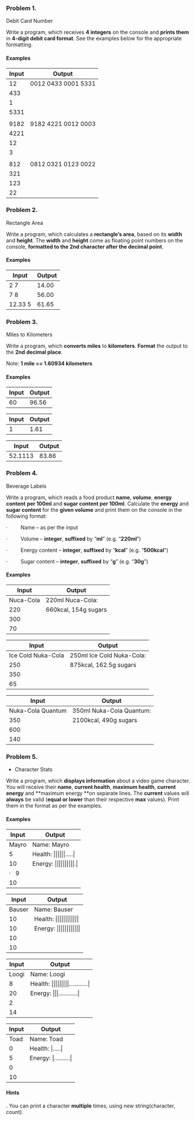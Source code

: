 ﻿### Problem 1.                
Debit Card Number

Write a program, which receives **4 integers** on the console and **prints them** in **4-digit debit card format**. See the examples below for the appropriate formatting.

#### Examples

|  Input   |        Output       |
|----------|---------------------|
|    12    | 0012 0433 0001 5331 |
|    433   |                     |
|    1     |                     |
|   5331   |                     |
|          |                     |
|   9182   | 9182 4221 0012 0003 |
|   4221   |                     |
|    12    |                     |
|    3     |                     |
|          |                     |
|    812   | 0812 0321 0123 0022 |
|    321   |                     |
|    123   |                     |
|    22    |                     |



### Problem 2.               
Rectangle Area

Write a program, which calculates a **rectangle’s area**, based on its **width** and **height**. The **width** and **height** come as floating point numbers on the console, **formatted to the 2nd character after the decimal point**.

#### Examples

| Input   | Output |
|---------|--------|
| 2 7     | 14.00  |
| 7 8     | 56.00  |
| 12.33 5 | 61.65  |


### Problem 3. 
Miles to Kilometers

Write a program, which **converts miles** to **kilometers**. 
**Format** the output to the **2nd** **decimal place**.

Note: **1 mile == 1.60934 kilometers**

#### Examples

|  Input  | Output |
|---------|--------|
|   60    |  96.56 |

|  Input  | Output |
|---------|--------|
|   1     |  1.61  |

|  Input  | Output |
|---------|--------|
| 52.1113 |  83.86 |


### Problem 4.               
Beverage Labels

Write a program, which reads a food product
**name**, **volume**, **energy content** **per 100ml** and **sugar content per 100ml**. Calculate the **energy** and **sugar content** for the **given volume** and print them
on the console in the following format:

·        
Name – as per the input

·        
Volume – **integer**, **suffixed** by “**ml**” (e.g. “**220ml**”)

·        
Energy content – **integer**, **suffixed** by “**kcal**” (e.g.
“**500kcal**”)

·        
Sugar content – **integer**, **suffixed** by “**g**” (e.g. “**30g**”) 

#### Examples


| Input     | Output               |
|-----------|----------------------|
| Nuca-Cola | 220ml Nuca-Cola:     |
| 220       | 660kcal, 154g sugars |
| 300       |                      |
| 70        |                      |

| Input              | Output                    |
|--------------------|---------------------------|
| Ice Cold Nuka-Cola | 250ml Ice Cold Nuka-Cola: |
| 250                | 875kcal, 162.5g sugars    |
| 350                |                           |
| 65                 |                           |

| Input             | Output                   |
|-------------------|--------------------------|
| Nuka-Cola Quantum | 350ml Nuka-Cola Quantum: |
| 350               | 2100kcal, 490g sugars    |
| 600               |                          |
| 140               |                          |


### Problem 5.                 
* Character Stats

Write a program, which **displays information** about a video game character. You will receive their **name**, **current health**, **maximum
health**, **current energy** and **maximum energy **on separate lines. The **current** values will **always** be valid (**equal or lower** than their respective **max** values). Print them in the format as per the examples.

#### Examples

|    Input                    |    Output                |
|-----------------------------|--------------------------|
|    Mayro   		      |  Name: Mayro             |
|    5                        |  Health: \|\|\|\|\|\|.....\|    |
|    10                       |  Energy: \|\|\|\|\|\|\|\|\|\|.\|    |
|·   9     		      |                          |
|    10			      |                          |

|    Input                    |    Output                |                                       
|-----------------------------|--------------------------|
|    Bauser   		      |  Name: Bauser      	 |
|    10	                      |  Health: \|\|\|\|\|\|\|\|\|\|\|\|    |
|    10                       |  Energy: \|\|\|\|\|\|\|\|\|\|\|\|	 |
|    10                       |                          |
|    10                       |                          |

|    Input                    |    Output                        |
|-----------------------------|----------------------------------|
|    Loogi   		      |  Name: Loogi      		 |
|    8			      |  Health: \|\|\|\|\|\|\|\|\|............\|  |
|    20                       |  Energy: \|\|\|............\|        |
|    2                        |                                  |
|    14                       |                                  |

|    Input                    |    Output                        |
|-----------------------------|----------------------------------|
|    Toad   		      |    Name: Toad                    |
|    0			      |	   Health: \|.....\|               |
|    5                        |	   Energy: \|..........\|          |
|    0                        |                                  |
|    10                       |					 |

#### Hints
.
You can print a character **multiple** times, using new string(character, count).